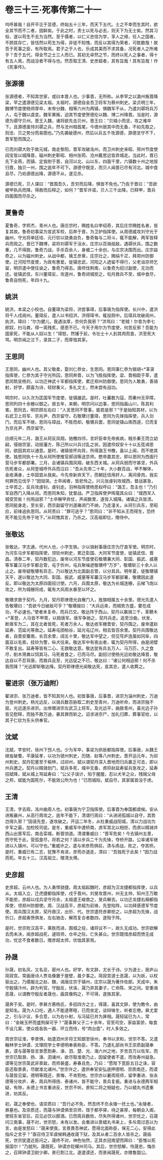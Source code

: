 # 卷三十三·死事传第二十一

呜呼甚哉！自开平讫于显德，终始五十三年，而天下五代。士之不幸而生其时，欲全其节而不二者，固鲜矣。于此之时，责士以死与必去，则天下为无士矣。然其习俗，遂以苟生不去为当然。至于儒者，以仁义忠信为学，享人之禄，任人之国者，不顾其存亡，皆恬然以苟生为得，非徒不知愧，而反以其得为荣者，可胜数哉！故吾于死事之臣，有所取焉。君子之于人也，乐成其美而不求其备，况死者人之所难乎？吾于五代，得全节之士三人而已。其初无卓然之节，而终以死人之事者，得十有五人焉，而战没者不得与也。然吾取王清、史彦超者，其有旨哉！其有旨哉！作《死事传》。

## 张源德

张源德者，不知其世家，或曰本晋人也。少事晋，无所称。从李罕之以潞州叛晋降梁，罕之遣源德见梁太祖。太祖时，源德自金吾卫将军为蔡州刺史。梁贞明三年，魏博节度使杨师厚卒，末帝分魏、相等六州为两镇，惧魏军不从，乃遣刘鄩将兵万人，屯于魏以虞变。魏军果叛，迫其节度使贺德伦以魏、博二州降晋。当是时，源德为鄩守贝州。晋王入魏，诸将欲先击贝州，晋王曰：“贝城小而坚，攻之难卒下。且源德虽恃刘鄩之兵，然与沧州相首尾，今德州居其中而无备，不如先取之，则沧、贝之势分而易图也。”乃先袭破德州，然后以兵五千攻源德，源德坚守不下，晋军堑而围之。

已而刘鄩大败于故元城，南走黎阳，晋军攻破洺州，而卫州刺史来昭、邢州节度使阎宝皆以城降晋，磁州刺史靳昭、相州张筠、沧州戴思远皆弃城走。当此时，晋已先下全燕，而镇、定皆附于晋，自河以北、山以东，四面千里，六镇数十州之地皆归晋，独贝一州，围之逾年不可下。源德守既坚，而贝人闻晋已尽有河北，城中食且尽，乃劝源德出降，源德不从，遂见杀。

源德已死，贝人谋曰：“晋围吾久，吾穷而后降，惧皆不免也。”乃告于晋曰：“吾欲被甲执兵而降，得赦而后释之，如何？”晋军许诺，贝人三千出降，已释甲，晋兵四面围而尽杀之。

## 夏鲁奇

夏鲁奇，字邦杰，青州人也。唐庄宗时，赐姓名曰李绍奇，其后庄宗赐姓名者，皆复其故。鲁奇初事梁为宣武军校，后奔于晋，为卫护指挥使。从周德威攻刘守光于幽州，守光将单廷珪、元行钦以骁勇自负，鲁奇每与二将斗，辄不能解，两军皆释兵而观之。晋已下魏博，梁将刘鄩军于洹水，庄宗以百骑觇敌，遇鄩伏兵，围之数重，几不得脱，鲁奇力战，手杀百余人，身被二十余创，与庄宗决围而出。庄宗益奇之，以为磁州刺史。从战中都，擒王彦章，庄宗壮之，赐绢千疋，拜郑州防御使。迁河阳节度使，为政有惠爱。徙镇忠武，河阳之人遮留不得行，父老诣京师乞留，明宗遣中使往谕之，鲁奇乃得去。唐师伐荆南，以鲁奇为招讨副使，无功而还。徙镇武信，东川董璋反，攻遂州，鲁奇闭城拒之，旬月救兵不至，城中食尽，鲁奇自刎死，年四十九。

## 姚洪

姚洪，本梁之小校也。自董璋为梁将，洪尝事璋，后事唐为指挥使。长兴中，遣洪将千人戍阆州。董璋反，遣人以书招洪，洪得璋书，辄投厕中。后璋兵攻破阆州，执洪，璋曰：“尔为健儿，我遇汝厚，奈何负我邪？”洪骂曰：“老贼！尔昔为李七郎奴，扫马粪，得一脔残炙，感恩不已。今天子用尔为节度使，何苦反邪？吾能为国家死，不能从人奴以生！”璋怒，然镬于前，令壮士十人刲其肉而食，洪至死大骂。明宗闻之泣下，录其二子，而厚恤其家。

## 王思同

王思同，幽州人也。其父敬柔，娶刘仁恭女，生思同。思同事仁恭为银胡<*革录指挥使，仁恭为其子守光所囚，思同奔晋，以为飞胜指挥使。梁、晋相距于莘，遣思同筑垒杨刘，以功迁神武十军都指挥使，累迁郑州防御使。思同为人敢勇，善骑射，好学，颇喜为诗，轻财重义，多礼文士，然未尝有战功。

明宗时，以久次为匡国军节度使，徙镇雄武。是时，吐蕃数为寇，而秦州无亭障，思同列四十余栅以御之。居五年，来朝，明宗问以边事，思同指画山川，陈其利害。思同去，明宗顾左右曰：“人言思同不管事，能若是邪？”于是始知其材，以为右武卫上将军、京兆尹、西京留守。石敬瑭讨董璋，思同为先锋指挥使，兵入剑门，而后军不继，思同与璋战，不胜而却。敬瑭兵罢，思同徙镇山南西道，已而复为京兆尹、西京留守。

应顺元年二月，潞王从珂反凤翔，驰檄四邻，言奸臣幸先帝疾病，贼杀秦王而立幼嗣，侵弱宗室，动摇藩方，陈己所以兴兵讨乱之状。因遣伶奴安十十以五弦谒思同，欲因其欢以通意。是时，诸镇皆怀向背，所得潞王书檄，虽以上闻，而不绝其使。独思同执十十及从珂所使推官郝诩等送京师。愍帝嘉其忠，即以思同为西面行营马步军都部署。三月，会诸镇兵围凤翔，破东西关城。从珂兵弱而守甚坚，外兵伤死者众，从珂登城呼外兵而泣曰：“吾从先帝二十年，大小数百战，甲不解体，金疮满身，士卒固尝从我矣。今先帝新弃天下，而朝廷信用奸人，离间骨肉，我实何罪而见伐乎？”因恸哭。士卒闻者，皆悲怜之。兴元张虔钊攻城西，督战甚急，士卒苦之，反兵攻虔钊，虔钊走。羽林指挥使杨思权呼曰：“潞王，吾主也！”乃引军自西门入降从珂。而思同朱知，犹督战。严卫指挥使尹晖麾其众曰：“城西军入城受赏矣！何用战邪？”士卒解甲弃仗，声闻数里，遂皆入城降。诸镇之兵皆溃。思同挺身走，至长安，西京副留守刘遂雍闭门不纳，乃走潼关。从珂引兵东，至昭应，前锋追执思同。从珂责曰：“罪可逃乎？”思同曰：“非不知从王而得生，恐终死不能见先帝于地下。”从珂愧其言，乃杀之。汉高祖即位，赠侍中。

## 张敬达

张敬达，字志通，代州人也，小字生铁。少以骑射事唐庄宗为厅直军使。明宗时，为河东马步军都指挥使，领钦州刺史，累迁彰国、大同军节度使，徙镇武信、晋昌。清泰二年，契丹数犯边，废帝以河东节度使石敬瑭兼大同、彰国、振武、威塞等军蕃汉马步军都总管，屯于忻州，屯兵聚噪遮敬瑭呼“万岁”，敬瑭斩三十余人以止之。废帝疑敬瑭有异志，乃以敬达为北面副总管，以分其兵。明年夏，徙敬瑭镇天平，遂以敬达为大同、彰国、振武、威塞等军蕃汉马步军都部署，敬瑭因此遂反。即以敬达为太原四面招讨使。六月，兵围太原，敬达为长城连栅，云梯飞炮以攻之，所为城栅将成，辄有大风雨水暴至以坏之。

敬瑭求救于契丹。九月，契丹耶律德光自雁门入，旌旗相属五十余里。德光先遣人告敬瑭曰：“吾欲今日破敌可乎？”敬瑭报曰：“大兵远来，而贼势方盛，要在成功，不必速也。”使者未复命，而兵已交。敬达阵于西山，契丹以羸骑三千，革鞭木<*革登，人马皆不甲胄，以趋唐军。唐军争驰之，契丹兵走。追至汾曲，伏发，断唐军为二，其在北者皆死，死者万余人。敬达收军栅晋安，契丹围之。废帝遣赵延寿、范延光等救之。延寿屯团柏谷，延光屯辽州，相去皆百余里。契丹兵围敬达者，自晋安寨南，长百余里，阔五十里，敬达军中望之，但见穹庐连属如冈阜，四面亘以毛索，挂铃为警，纵犬往来。敬达军中有夜出者，辄为契丹所得，由是闭壁不敢复出。延寿等皆有二心，无救敬达意。敬达犹有兵五万人、马万匹，久之食尽，削木筛粪以饲其马，马死者食之，已而马尽。副招讨使杨光远劝敬达降晋，敬达自以不忍背唐，而救兵且至，光远促之不已，敬达曰：“诸公何相迫邪！何不杀我而降？”光远即斩敬达降。契丹耶律德光闻敬达死，哀其忠，遣人收葬之。

## 翟进宗（张万迪附）

翟进宗、张万迪者，皆不知其何人也。初皆事唐，后事晋，进宗为淄州刺史，万迪为登州刺史。杨光远反，以骑兵数百胁取二刺史至青州，万迪听命，而进宗独不屈，光远遂杀进宗。出帝赠进宗左武卫上将军。及光远平，曲赦青州，虽光远子孙皆见慰释，而独不赦万迪，暴其罪而斩之。诏求进宗尸，加礼归葬，葬事官给，以其子仁钦为东头供奉官。

## 沈斌

沈斌，字安时，徐州下邳人也。少为军卒，事梁为拱辰都指挥使。后事唐，从魏王继岌破蜀，平康延孝，以功为虢州刺史，历随、赵等八州刺史。晋开运元年，为祁州刺史。契丹犯塞至于榆林，过祁州，斌以谓契丹深入晋地而归兵羸乏可击，即以州兵邀之。契丹以精骑划门，斌兵多死，城中无备，虏将赵延寿留兵急攻之，延寿招斌降，斌从城上骂延寿曰：“公父子误计，陷于腥膻，忍以犬羊之众，残贼父母之邦，斌能为国死尔，不能效公所为也！”已而城陷，斌自尽，其家属皆没于虏。

## 王清

王清，字去瑕，洺州曲周人也。初事唐为宁卫指挥使。后事晋为奉国都虞候。安从进叛襄州，从高行周攻之，逾年不能下，清谓行周曰：“从进闭孤城以自守，其势岂得久邪？”因请先登，遂攻破之。开运二年冬，从杜重威战阳城，清以力战功为步军之最，加检校司徒。是冬，重威军中渡桥南，虏军其北以相拒，而虏以精骑并西山出晋军后，南击栾城，断晋饷道。清谓重威曰：“晋军危矣！今去镇州五里，而守死于此，营孤食尽，将若之何？请以步兵二千为先锋，夺桥开路，公率诸军继进以入镇州，可以守也。”重威许之，遣与宋彦筠俱前，清与虏战，败之，夺其桥。是时，重威已有二志，犹豫不肯进，彦筠亦退走，清曰：“吾独死于此矣！”因力战而死。年五十三。汉高祖立，赠清太傅。

## 史彦超

史彦超，云州人也。为人勇悍骁捷。周太祖起魏时，彦超为汉龙捷都指挥使，以兵从。太祖入立，迁虎捷都指挥使，戍于晋州。刘旻攻晋州，州无主帅，知州王万敢不能拒，彦超以戍兵坚守月余，太祖遣王峻救之，旻兵解去。以功迁龙捷右厢都指挥使，领郑州防御使。周、汉战高平，彦超为前锋，先登陷阵，以功拜感德军节度使。周兵围汉太原，契丹救汉，出忻、代。世宗遣符彦卿拒之，以彦超为先锋，战忻口，彦超勇愤俱发，左右驰击，解而复合者数四，遂殁于阵。

是时，世宗败汉高平，乘胜而进，围城之役，诸将议不一，故久无成功。世宗欲解去而未决，闻彦超战死，遽班师，仓卒之际，亡失甚众。世宗既惜彦超而愤无成功，忧忿不食者数日。赠彦超太师，优恤其家焉。

## 孙晟

孙晟，初名凤，又名忌，密州人也。好学，有文辞，尤长于诗。少为道士，居庐山简寂宫。常画唐诗人贾岛像置于屋壁，晨夕事之。简寂宫道士恶晟，以为妖，以杖驱出之。乃儒服北之赵、魏，谒唐庄宗于镇州，庄宗以晟为著作佐郎。天成中，朱守殷镇汴州，辟为判官。守殷反，伏诛，晟乃弃其妻子，亡命陈、宋之间。安重诲恶晟，以谓教守殷反者晟也，画其像购之，不可得，遂族其家。

晟奔于吴。是时，李昪方篡杨氏，多招四方之士，得晟，喜其文辞，使为教令，由是知名。晟为人口吃，遇人不能道寒暄，已而坐定，谈辩锋生，听者忘倦。昪尤爱之，引与计议，多合意，以为右仆射，与冯延巳并为昪相。晟轻延巳为人，常曰：“金碗玉杯而盛狗屎可乎？”晟事昪父子二十余年，官至司空，家益富骄，每食不设几案，使众妓各执一器，环立而侍，号“肉台盘”，时人多效之。

周世宗征淮，李景惧，始遣泗州牙将王知朗至徐州，奉书以求和，世宗不答。又遣翰林学士钟谟、文理院学士李德明奉表称臣，不答。乃遣礼部尚书王崇质副晟奉表，谟与晟等皆言景愿割寿、濠、泗、楚、光、海六州之地，岁贡百万以佐军。而世宗已取滁、扬、濠、泗诸州，欲尽取淮南乃止，因留使者不遣，而攻寿州益急。谟等见世宗英武非景敌，而师甚盛，寿春且危，乃曰：“愿陛下宽臣五日之诛，容臣还取景表，尽献淮北诸州。”世宗许之，遣供奉官安弘道押德明、崇质南还，而谟与晟皆见留。德明等既还，景悔，不肯割地。世宗亦以暑雨班师，留李重进、张永德等分攻庐、寿，周兵所得扬、泰诸州，皆不能守，景兵复振。重进与永德两军相疑，有隙，永德上书言重进反，世宗不听。景知二将之相疑也，乃以蜡丸书遗重进，劝其反。

初，晟之奉使也，语崇质曰：“吾行必不免，然吾终不负永陵一抷土也。”永陵者，昪墓也。及崇质还，而晟与钟谟俱至京师，馆于都亭驿，待之甚厚，每朝会入阁，使班东省官后，召见必饮以醇酒。已而周兵数败，尽失所得诸州，世宗忧之，召晟问江南事，晟不对，世宗怒，未有以发。会重进以景蜡丸书来上，多斥周过恶以为言，由是发怒曰：“晟来使我，言景畏吾神武，愿得北面称臣，保无二心，安得此指斥之言乎？”亟召侍卫军虞候韩通收晟下狱，及其从者二百余人皆杀之。晟临死，世宗犹遣近臣问之，晟终不对，神色怡然，正其衣冠南望而拜曰：“臣惟以死报国尔！”乃就刑。晟既死，钟谟亦贬耀州司马。其后，世宗怒解，怜晟忠，悔杀之，召拜钟谟卫尉少卿。景已割江北，遂遣谟还，而景闻晟死，亦赠鲁国公。
